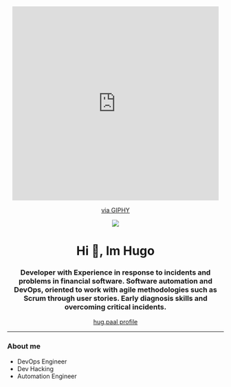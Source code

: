 <div id="heade" align="center">
    <iframe src="https://giphy.com/embed/qY4W6q4Dj2zpC" width="480" height="450" frameBorder="0" class="giphy-embed" allowFullScreen></iframe><p><a href="https://giphy.com/gifs/haydiroket-art-animated-qY4W6q4Dj2zpC">via GIPHY</a></p>
    <img src="[https://giphy.com/embed/qY4W6q4Dj2zpC](https://media.giphy.com/media/qY4W6q4Dj2zpC/giphy.gif)">
    <h1 align="center">Hi 👋, Im Hugo</h1>
    <h3 align="center">Developer with Experience in response to incidents and problems in financial software. Software automation and DevOps, oriented to work with agile methodologies such as Scrum through user stories. Early diagnosis skills and overcoming critical incidents.</h3>
    <a href = “instagram://user?hug.paal=hug.paal>hug.paal profile</a>
</div>

---


### About me
- DevOps Engineer
- Dev Hacking
- Automation Engineer
